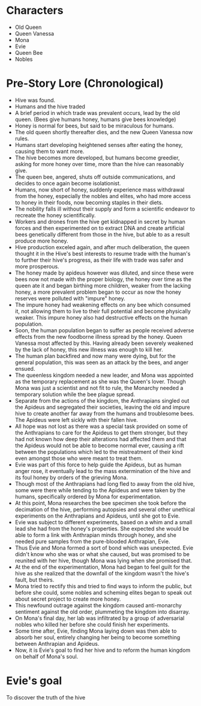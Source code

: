 # Characters
- Old Queen
- Queen Vanessa
- Mona
- Evie
- Queen Bee
- Nobles

# Pre-Story Lore (Chronological)
- Hive was found.
- Humans and the hive traded
- A brief period in which trade was prevalent occurs, lead by the old queen. (Bees give humans honey, humans give bees knowledge)
- Honey is normal for bees, but said to be miraculous for humans.
- The old queen shortly thereafter dies, and the new Queen Vanessa now rules.
- Humans start developing heightened senses after eating the honey, causing them to want more.
- The hive becomes more developed, but humans become greedier, asking for more honey over time, more than the hive can reasonably give.
- The queen bee, angered, shuts off outside communications, and decides to once again become isolationist.
- Humans, now short of honey, suddenly experience mass withdrawal from the honey, especially the nobles and elites, who had more access to honey in their foods, now becoming staples in their diets.
- The nobility falls ill without their supply and form a scientific endeavor to recreate the honey scientifically.
- Workers and drones from the hive get kidnapped in secret by human forces and then experimented on to extract DNA and create artificial bees genetically different from those in the hive, but able to as a result produce more honey.
- Hive production exceled again, and after much deliberation, the queen thought it in the Hive's best interests to resume trade with the human's to further their hive's progress, as their life with trade was safer and more prosperous.
- The honey made by apideus however was diluted, and since these were bees now not made with the proper biology, the honey over time as the queen ate it and began birthing more children, weaker from the lacking honey, a more prevalent problem began to occur as now the honey reserves were polluted with "impure" honey.
- The impure honey had weakening effects on any bee which consumed it, not allowing them to live to their full potential and become physically weaker. This impure honey also had destructive effects on the human population.
- Soon, the human population began to suffer as people received adverse effects from the new foodborne illness spread by the honey. Queen Vanessa most affected by this. Having already been severely weakened by the lack of honey, this new illness was enough to kill her.
- The human plan backfired and now many were dying, but for the general population, this was seen as an attack by the bees, and anger ensued.
- The queenless kingdom needed a new leader, and Mona was appointed as the temporary replacement as she was the Queen's lover. Though Mona was just a scientist and not fit to rule, the Monarchy needed a temporary solution while the bee plague spread.
- Separate from the actions of the kingdom, the Anthrapians singled out the Apideus and segregated their societies, leaving the old and impure hive to create another far away from the humans and troublesome bees. The Apideus were left sickly with their fallen hive.
- All hope was not lost as there was a special task provided on some of the Anthrapians to care for the Apideus to get them stronger, but they had not known how deep their alterations had affected them and that the Apideus would not be able to become normal ever, causing a rift between the populations which led to the mistreatment of their kind even amongst those who were meant to treat them.
- Evie was part of this force to help guide the Apideus, but as human anger rose, it eventually lead to the mass extermination of the hive and its foul honey by orders of the grieving Mona.
- Though most of the Anthrapians had long fled to away from the old hive, some were there while tending to the Apideus and were taken by the humans, specifically ordered by Mona for experimentation.
- At this point, Mona researches the bee specimen she took before the decimation of the hive, performing autopsies and several other unethical experiments on the Anthrapians and Apideus, until she got to Evie.
- Evie was subject to different experiments, based on a whim and a small lead she had from the honey's properties. She expected she would be able to form a link with Anthrapian minds through honey, and she needed pure samples from the pure-blooded Anthrapian, Evie.
- Thus Evie and Mona formed a sort of bond which was unexpected. Evie didn't know who she was or what she caused, but was promised to be reunited with her hive, though Mona was lying when she promised that.
- At the end of the experimentation, Mona had began to feel guilt for the hive as she realized that the downfall of the kingdom wasn't the hive's fault, but theirs.
- Mona tried to rectify this and tried to find ways to inform the public, but before she could, some nobles and scheming elites began to speak out about secret project to create more honey.
- This newfound outrage against the kingdom caused anti-monarchy sentiment against the old order, plummeting the kingdom into disarray.
- On Mona's final day, her lab was infiltrated by a group of adversarial nobles who killed her before she could finish her experiments.
- Some time after, Evie, finding Mona laying down was then able to absorb her soul, entirely changing her being to become something between Anthrapian and Apideus.
- Now, it is Evie's goal to find her hive and to reform the human kingdom on behalf of Mona's soul.

# Evie's goal
To discover the truth of the hive
